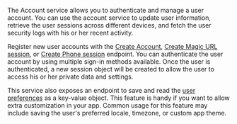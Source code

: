 The Account service allows you to authenticate and manage a user account. You can use the account service to update user information, retrieve the user sessions across different devices, and fetch the user security logs with his or her recent activity.

Register new user accounts with the [Create Account](/docs/references/cloud/client-web/account#create), [Create Magic URL session](/docs/references/cloud/client-web/account#createMagicURLSession), or [Create Phone session](/docs/references/cloud/client-web/account#createPhoneSession) endpoint. You can authenticate the user account by using multiple sign-in methods available. Once the user is authenticated, a new session object will be created to allow the user to access his or her private data and settings.

This service also exposes an endpoint to save and read the [user preferences](/docs/references/cloud/client-web/account#updatePrefs) as a key-value object. This feature is handy if you want to allow extra customization in your app. Common usage for this feature may include saving the user's preferred locale, timezone, or custom app theme.
